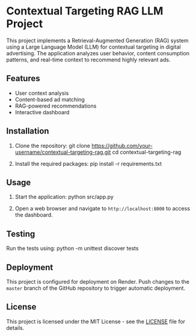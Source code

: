 # Contextual Targeting RAG LLM Project

This project implements a Retrieval-Augmented Generation (RAG) system using a Large Language Model (LLM) for contextual targeting in digital advertising. The application analyzes user behavior, content consumption patterns, and real-time context to recommend highly relevant ads.

## Features

- User context analysis
- Content-based ad matching
- RAG-powered recommendations
- Interactive dashboard

## Installation

1. Clone the repository:
git clone https://github.com/your-username/contextual-targeting-rag.git
cd contextual-targeting-rag

2. Install the required packages:
pip install -r requirements.txt

## Usage

1. Start the application:
python src/app.py

2. Open a web browser and navigate to `http://localhost:8000` to access the dashboard.

## Testing

Run the tests using:
python -m unittest discover tests

## Deployment

This project is configured for deployment on Render. Push changes to the `master` branch of the GitHub repository to trigger automatic deployment.

## License

This project is licensed under the MIT License - see the [LICENSE](LICENSE) file for details.
